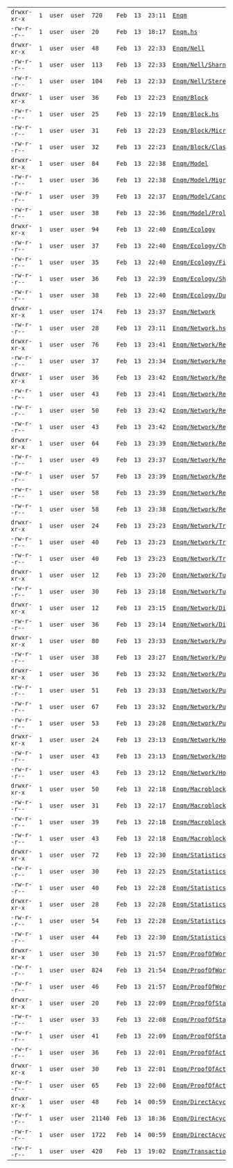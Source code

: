 
|           |    |    |    |    |    |    |    |       |
|-----------|----|----|----|----|----|----|----|-------|
| ``drwxr-xr-x``| ``1``| ``user``| ``user``| ``720``| ``Feb``| ``13``| ``23:11``| [``Enqm``](Enqm) |
| ``-rw-r--r--``| ``1``| ``user``| ``user``| ``20``| ``Feb``| ``13``| ``18:17``| [``Enqm.hs``](Enqm.hs) |
| ``drwxr-xr-x``| ``1``| ``user``| ``user``| ``48``| ``Feb``| ``13``| ``22:33``| [``Enqm/Nell``](Enqm/Nell) |
| ``-rw-r--r--``| ``1``| ``user``| ``user``| ``113``| ``Feb``| ``13``| ``22:33``| [``Enqm/Nell/Sharnell.hs``](Enqm/Nell/Sharnell.hs) |
| ``-rw-r--r--``| ``1``| ``user``| ``user``| ``104``| ``Feb``| ``13``| ``22:33``| [``Enqm/Nell/Stereonell.hs``](Enqm/Nell/Stereonell.hs) |
| ``drwxr-xr-x``| ``1``| ``user``| ``user``| ``36``| ``Feb``| ``13``| ``22:23``| [``Enqm/Block``](Enqm/Block) |
| ``-rw-r--r--``| ``1``| ``user``| ``user``| ``25``| ``Feb``| ``13``| ``22:19``| [``Enqm/Block.hs``](Enqm/Block.hs) |
| ``-rw-r--r--``| ``1``| ``user``| ``user``| ``31``| ``Feb``| ``13``| ``22:23``| [``Enqm/Block/Micro.hs``](Enqm/Block/Micro.hs) |
| ``-rw-r--r--``| ``1``| ``user``| ``user``| ``32``| ``Feb``| ``13``| ``22:23``| [``Enqm/Block/Classic.hs``](Enqm/Block/Classic.hs) |
| ``drwxr-xr-x``| ``1``| ``user``| ``user``| ``84``| ``Feb``| ``13``| ``22:38``| [``Enqm/Model``](Enqm/Model) |
| ``-rw-r--r--``| ``1``| ``user``| ``user``| ``36``| ``Feb``| ``13``| ``22:38``| [``Enqm/Model/Migration.hs``](Enqm/Model/Migration.hs) |
| ``-rw-r--r--``| ``1``| ``user``| ``user``| ``39``| ``Feb``| ``13``| ``22:37``| [``Enqm/Model/Cancellation.hs``](Enqm/Model/Cancellation.hs) |
| ``-rw-r--r--``| ``1``| ``user``| ``user``| ``38``| ``Feb``| ``13``| ``22:36``| [``Enqm/Model/Prolongation.hs``](Enqm/Model/Prolongation.hs) |
| ``drwxr-xr-x``| ``1``| ``user``| ``user``| ``94``| ``Feb``| ``13``| ``22:40``| [``Enqm/Ecology``](Enqm/Ecology) |
| ``-rw-r--r--``| ``1``| ``user``| ``user``| ``37``| ``Feb``| ``13``| ``22:40``| [``Enqm/Ecology/Checking.hs``](Enqm/Ecology/Checking.hs) |
| ``-rw-r--r--``| ``1``| ``user``| ``user``| ``35``| ``Feb``| ``13``| ``22:40``| [``Enqm/Ecology/Filtring.hs``](Enqm/Ecology/Filtring.hs) |
| ``-rw-r--r--``| ``1``| ``user``| ``user``| ``36``| ``Feb``| ``13``| ``22:39``| [``Enqm/Ecology/Sharding.hs``](Enqm/Ecology/Sharding.hs) |
| ``-rw-r--r--``| ``1``| ``user``| ``user``| ``38``| ``Feb``| ``13``| ``22:40``| [``Enqm/Ecology/Duplication.hs``](Enqm/Ecology/Duplication.hs) |
| ``drwxr-xr-x``| ``1``| ``user``| ``user``| ``174``| ``Feb``| ``13``| ``23:37``| [``Enqm/Network``](Enqm/Network) |
| ``-rw-r--r--``| ``1``| ``user``| ``user``| ``28``| ``Feb``| ``13``| ``23:11``| [``Enqm/Network.hs``](Enqm/Network.hs) |
| ``drwxr-xr-x``| ``1``| ``user``| ``user``| ``76``| ``Feb``| ``13``| ``23:41``| [``Enqm/Network/Receiving``](Enqm/Network/Receiving) |
| ``-rw-r--r--``| ``1``| ``user``| ``user``| ``37``| ``Feb``| ``13``| ``23:34``| [``Enqm/Network/Receiving.hs``](Enqm/Network/Receiving.hs) |
| ``drwxr-xr-x``| ``1``| ``user``| ``user``| ``36``| ``Feb``| ``13``| ``23:42``| [``Enqm/Network/Receiving/Block``](Enqm/Network/Receiving/Block) |
| ``-rw-r--r--``| ``1``| ``user``| ``user``| ``43``| ``Feb``| ``13``| ``23:41``| [``Enqm/Network/Receiving/Block.hs``](Enqm/Network/Receiving/Block.hs) |
| ``-rw-r--r--``| ``1``| ``user``| ``user``| ``50``| ``Feb``| ``13``| ``23:42``| [``Enqm/Network/Receiving/Block/Micro.hs``](Enqm/Network/Receiving/Block/Micro.hs) |
| ``-rw-r--r--``| ``1``| ``user``| ``user``| ``43``| ``Feb``| ``13``| ``23:42``| [``Enqm/Network/Receiving/Block/Classic.hs``](Enqm/Network/Receiving/Block/Classic.hs) |
| ``drwxr-xr-x``| ``1``| ``user``| ``user``| ``64``| ``Feb``| ``13``| ``23:39``| [``Enqm/Network/Receiving/Transaction``](Enqm/Network/Receiving/Transaction) |
| ``-rw-r--r--``| ``1``| ``user``| ``user``| ``49``| ``Feb``| ``13``| ``23:37``| [``Enqm/Network/Receiving/Transaction.hs``](Enqm/Network/Receiving/Transaction.hs) |
| ``-rw-r--r--``| ``1``| ``user``| ``user``| ``57``| ``Feb``| ``13``| ``23:39``| [``Enqm/Network/Receiving/Transaction/Pending.hs``](Enqm/Network/Receiving/Transaction/Pending.hs) |
| ``-rw-r--r--``| ``1``| ``user``| ``user``| ``58``| ``Feb``| ``13``| ``23:39``| [``Enqm/Network/Receiving/Transaction/Checking.hs``](Enqm/Network/Receiving/Transaction/Checking.hs) |
| ``-rw-r--r--``| ``1``| ``user``| ``user``| ``58``| ``Feb``| ``13``| ``23:38``| [``Enqm/Network/Receiving/Transaction/Security.hs``](Enqm/Network/Receiving/Transaction/Security.hs) |
| ``drwxr-xr-x``| ``1``| ``user``| ``user``| ``24``| ``Feb``| ``13``| ``23:23``| [``Enqm/Network/Transport``](Enqm/Network/Transport) |
| ``-rw-r--r--``| ``1``| ``user``| ``user``| ``40``| ``Feb``| ``13``| ``23:23``| [``Enqm/Network/Transport/TCP.hs``](Enqm/Network/Transport/TCP.hs) |
| ``-rw-r--r--``| ``1``| ``user``| ``user``| ``40``| ``Feb``| ``13``| ``23:23``| [``Enqm/Network/Transport/UDP.hs``](Enqm/Network/Transport/UDP.hs) |
| ``drwxr-xr-x``| ``1``| ``user``| ``user``| ``12``| ``Feb``| ``13``| ``23:20``| [``Enqm/Network/Tunneling``](Enqm/Network/Tunneling) |
| ``-rw-r--r--``| ``1``| ``user``| ``user``| ``30``| ``Feb``| ``13``| ``23:18``| [``Enqm/Network/Tunneling/Tor.hs``](Enqm/Network/Tunneling/Tor.hs) |
| ``drwxr-xr-x``| ``1``| ``user``| ``user``| ``12``| ``Feb``| ``13``| ``23:15``| [``Enqm/Network/Distributed``](Enqm/Network/Distributed) |
| ``-rw-r--r--``| ``1``| ``user``| ``user``| ``36``| ``Feb``| ``13``| ``23:14``| [``Enqm/Network/Distributed/DHT.hs``](Enqm/Network/Distributed/DHT.hs) |
| ``drwxr-xr-x``| ``1``| ``user``| ``user``| ``80``| ``Feb``| ``13``| ``23:33``| [``Enqm/Network/Publication``](Enqm/Network/Publication) |
| ``-rw-r--r--``| ``1``| ``user``| ``user``| ``38``| ``Feb``| ``13``| ``23:27``| [``Enqm/Network/Publication.hs``](Enqm/Network/Publication.hs) |
| ``drwxr-xr-x``| ``1``| ``user``| ``user``| ``36``| ``Feb``| ``13``| ``23:32``| [``Enqm/Network/Publication/Transaction``](Enqm/Network/Publication/Transaction) |
| ``-rw-r--r--``| ``1``| ``user``| ``user``| ``51``| ``Feb``| ``13``| ``23:33``| [``Enqm/Network/Publication/Transaction.hs``](Enqm/Network/Publication/Transaction.hs) |
| ``-rw-r--r--``| ``1``| ``user``| ``user``| ``67``| ``Feb``| ``13``| ``23:32``| [``Enqm/Network/Publication/Transaction/DeliveryControl.hs``](Enqm/Network/Publication/Transaction/DeliveryControl.hs) |
| ``-rw-r--r--``| ``1``| ``user``| ``user``| ``53``| ``Feb``| ``13``| ``23:28``| [``Enqm/Network/Publication/Broadcasting.hs``](Enqm/Network/Publication/Broadcasting.hs) |
| ``drwxr-xr-x``| ``1``| ``user``| ``user``| ``24``| ``Feb``| ``13``| ``23:13``| [``Enqm/Network/HolePunching``](Enqm/Network/HolePunching) |
| ``-rw-r--r--``| ``1``| ``user``| ``user``| ``43``| ``Feb``| ``13``| ``23:13``| [``Enqm/Network/HolePunching/TCP.hs``](Enqm/Network/HolePunching/TCP.hs) |
| ``-rw-r--r--``| ``1``| ``user``| ``user``| ``43``| ``Feb``| ``13``| ``23:12``| [``Enqm/Network/HolePunching/UDP.hs``](Enqm/Network/HolePunching/UDP.hs) |
| ``drwxr-xr-x``| ``1``| ``user``| ``user``| ``50``| ``Feb``| ``13``| ``22:18``| [``Enqm/Macroblock``](Enqm/Macroblock) |
| ``-rw-r--r--``| ``1``| ``user``| ``user``| ``31``| ``Feb``| ``13``| ``22:17``| [``Enqm/Macroblock.hs``](Enqm/Macroblock.hs) |
| ``-rw-r--r--``| ``1``| ``user``| ``user``| ``39``| ``Feb``| ``13``| ``22:18``| [``Enqm/Macroblock/Security.hs``](Enqm/Macroblock/Security.hs) |
| ``-rw-r--r--``| ``1``| ``user``| ``user``| ``43``| ``Feb``| ``13``| ``22:18``| [``Enqm/Macroblock/Publicators.hs``](Enqm/Macroblock/Publicators.hs) |
| ``drwxr-xr-x``| ``1``| ``user``| ``user``| ``72``| ``Feb``| ``13``| ``22:30``| [``Enqm/Statistics``](Enqm/Statistics) |
| ``-rw-r--r--``| ``1``| ``user``| ``user``| ``30``| ``Feb``| ``13``| ``22:25``| [``Enqm/Statistics.hs``](Enqm/Statistics.hs) |
| ``-rw-r--r--``| ``1``| ``user``| ``user``| ``40``| ``Feb``| ``13``| ``22:28``| [``Enqm/Statistics/FuzzyDay.hs``](Enqm/Statistics/FuzzyDay.hs) |
| ``drwxr-xr-x``| ``1``| ``user``| ``user``| ``28``| ``Feb``| ``13``| ``22:28``| [``Enqm/Statistics/Complexity``](Enqm/Statistics/Complexity) |
| ``-rw-r--r--``| ``1``| ``user``| ``user``| ``54``| ``Feb``| ``13``| ``22:28``| [``Enqm/Statistics/Complexity/ProofOfWork.hs``](Enqm/Statistics/Complexity/ProofOfWork.hs) |
| ``-rw-r--r--``| ``1``| ``user``| ``user``| ``44``| ``Feb``| ``13``| ``22:30``| [``Enqm/Statistics/SystemHealth.hs``](Enqm/Statistics/SystemHealth.hs) |
| ``drwxr-xr-x``| ``1``| ``user``| ``user``| ``30``| ``Feb``| ``13``| ``21:57``| [``Enqm/ProofOfWork``](Enqm/ProofOfWork) |
| ``-rw-r--r--``| ``1``| ``user``| ``user``| ``824``| ``Feb``| ``13``| ``21:54``| [``Enqm/ProofOfWork.hs``](Enqm/ProofOfWork.hs) |
| ``-rw-r--r--``| ``1``| ``user``| ``user``| ``46``| ``Feb``| ``13``| ``21:57``| [``Enqm/ProofOfWork/PvcnHashLoop.hs``](Enqm/ProofOfWork/PvcnHashLoop.hs) |
| ``drwxr-xr-x``| ``1``| ``user``| ``user``| ``20``| ``Feb``| ``13``| ``22:09``| [``Enqm/ProofOfStake``](Enqm/ProofOfStake) |
| ``-rw-r--r--``| ``1``| ``user``| ``user``| ``33``| ``Feb``| ``13``| ``22:08``| [``Enqm/ProofOfStake.hs``](Enqm/ProofOfStake.hs) |
| ``-rw-r--r--``| ``1``| ``user``| ``user``| ``41``| ``Feb``| ``13``| ``22:09``| [``Enqm/ProofOfStake/Minimal.hs``](Enqm/ProofOfStake/Minimal.hs) |
| ``-rw-r--r--``| ``1``| ``user``| ``user``| ``36``| ``Feb``| ``13``| ``22:01``| [``Enqm/ProofOfActivity.hs``](Enqm/ProofOfActivity.hs) |
| ``drwxr-xr-x``| ``1``| ``user``| ``user``| ``30``| ``Feb``| ``13``| ``22:01``| [``Enqm/ProofOfActivity/PowVerification``](Enqm/ProofOfActivity/PowVerification) |
| ``-rw-r--r--``| ``1``| ``user``| ``user``| ``65``| ``Feb``| ``13``| ``22:00``| [``Enqm/ProofOfActivity/PowVerification/PvcnHashLoop.hs``](Enqm/ProofOfActivity/PowVerification/PvcnHashLoop.hs) |
| ``drwxr-xr-x``| ``1``| ``user``| ``user``| ``48``| ``Feb``| ``14``| ``00:59``| [``Enqm/DirectAcyclicHyperGraph``](Enqm/DirectAcyclicHyperGraph) |
| ``-rw-r--r--``| ``1``| ``user``| ``user``| ``21140``| ``Feb``| ``13``| ``18:36``| [``Enqm/DirectAcyclicHyperGraph.hs``](Enqm/DirectAcyclicHyperGraph.hs) |
| ``-rw-r--r--``| ``1``| ``user``| ``user``| ``1722``| ``Feb``| ``14``| ``00:59``| [``Enqm/DirectAcyclicHyperGraph/PatriciaTreeWithIORef.hs``](Enqm/DirectAcyclicHyperGraph/PatriciaTreeWithIORef.hs) |
| ``-rw-r--r--``| ``1``| ``user``| ``user``| ``420``| ``Feb``| ``13``| ``19:02``| [``Enqm/TransactionsAndSignatures.hs``](Enqm/TransactionsAndSignatures.hs) |
